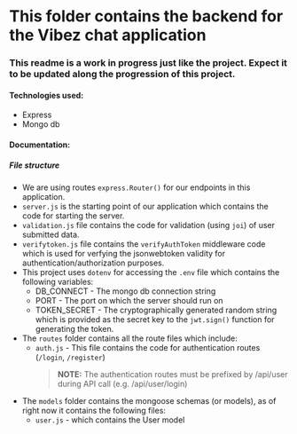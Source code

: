 # This folder contains the backend for the Vibez chat application

### This readme is a work in progress just like the project. Expect it to be updated along the progression of this project.

#### Technologies used:

-   Express
-   Mongo db

#### Documentation:

##### File structure

-   We are using routes `express.Router()` for our endpoints in this application.
-   `server.js` is the starting point of our application which contains the code for starting the server.
-   `validation.js` file contains the code for validation (using `joi`) of user submitted data.
-   `verifytoken.js` file contains the `verifyAuthToken` middleware code which is used for verfying the jsonwebtoken validity for authentication/authorization purposes.
-   This project uses `dotenv` for accessing the `.env` file which contains the following variables:
    -   DB_CONNECT - The mongo db connection string
    -   PORT - The port on which the server should run on
    -   TOKEN_SECRET - The cryptographically generated random string which is provided as the secret key to the `jwt.sign()` function for generating the token.
-   The `routes` folder contains all the route files which include:
    -   `auth.js` - This file contains the code for authentication routes (`/login`, `/register`)
        > **NOTE:** The authentication routes must be prefixed by /api/user during API call (e.g. /api/user/login)
-   The `models` folder contains the mongoose schemas (or models), as of right now it contains the following files:
    -   `user.js` - which contains the User model
